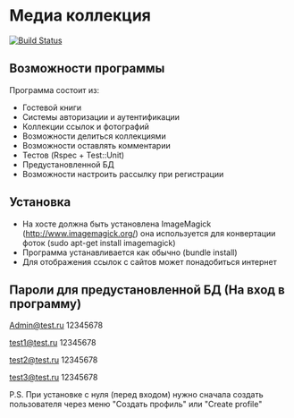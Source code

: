 # Медиа коллекция
[![Build Status](https://travis-ci.org/Pavel-A-S/Media.svg?branch=master)](https://travis-ci.org/Pavel-A-S/Media)

## Возможности программы
Программа состоит из:
- Гостевой книги
- Системы авторизации и аутентификации  
- Коллекции ссылок и фотографий
- Возможности делиться коллекциями
- Возможности оставлять комментарии
- Тестов (Rspec + Test::Unit)
- Предустановленной БД
- Возможности настроить рассылку при регистрации

## Установка
- На хосте должна быть установлена ImageMagick (http://www.imagemagick.org/) она используется для конвертации фоток (sudo apt-get install imagemagick)
- Программа устанавливается как обычно (bundle install)
- Для отображения ссылок с сайтов может понадобиться интернет

## Пароли для предустановленной БД (На вход в программу)
Admin@test.ru
12345678

test1@test.ru
12345678

test2@test.ru
12345678

test3@test.ru
12345678

P.S. При установке с нуля (перед входом) нужно сначала создать пользователя через меню "Создать профиль" или "Create profile"
